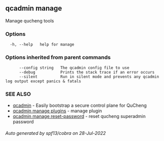 ## qcadmin manage

Manage qucheng tools

### Options

```
  -h, --help   help for manage
```

### Options inherited from parent commands

```
      --config string   The qcadmin config file to use
      --debug           Prints the stack trace if an error occurs
      --silent          Run in silent mode and prevents any qcadmin log output except panics & fatals
```

### SEE ALSO

* [qcadmin](qcadmin.md)	 - Easily bootstrap a secure control plane for QuCheng
* [qcadmin manage plugins](qcadmin_manage_plugins.md)	 - manage plugin
* [qcadmin manage reset-password](qcadmin_manage_reset-password.md)	 - reset qucheng superadmin password

###### Auto generated by spf13/cobra on 28-Jul-2022

